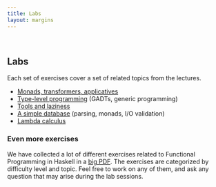 ```yaml
---
title: Labs
layout: margins
---
```


&nbsp;

## Labs

Each set of exercises cover a set of related topics from the lectures.

* [Monads, transformers, applicatives](as1.html)
* [Type-level programming](as2.html) (GADTs, generic programming)
* [Tools and laziness](as3.html)
* [A simple database](as4.html) (parsing, monads, I/O validation)
* [Lambda calculus](LambdaCalculus.hs)

### Even more exercises

We have collected a lot of different exercises related to Functional Programming
in Haskell in a [big PDF](assignments.pdf). The exercises are categorized
by difficulty level and topic. Feel free to work on any of them, and ask
any question that may arise during the lab sessions.

<!--
### Exercises per session

Here is a list of exercises which we recommend in order to put into practice
the content of each session.

  <table cols="4" width="100%" cellpadding="3" border="2">
    <tr bgcolor="#CCCCCC">
      <th>Topc</th>
      <th>Exercises</th>
    </tr>

    <tr>
      <td>Lambda calculus</td>
      <td></td>
    </tr>

    <tr>
      <td>Monads and I/O</td>
      <td>3.5, 2.3, 2.10</td>
    </tr>

    <tr>
      <td>Laziness</td>
      <td>2.7, 2.8.3, 2.8.4</td>
    </tr>

    <tr>
      <td>Monad transformers</td>
      <td><a href="http://www.cs.uu.nl/docs/vakken/afp/assignment4.html">Assignment from AFP</a></td>
    </tr>

    <tr>
      <td>Typed lambda calculus</td>
      <td></td>
    </tr>

    <tr>
      <td>GADTs</td>
      <td>2.6, <a href="http://www.cs.uu.nl/docs/vakken/afp/assignment3.html">Assignment from AFP</a></td>
    </tr>

    <tr>
      <td>Applicatives and friends</td>
      <td><a href="http://www.cs.uu.nl/docs/vakken/afp/assignment2.html">Assignment from AFP</a></td>
    </tr>

    <tr>
      <td>Parser combinators</td>
      <td>3.6, <a href="http://www.cs.uu.nl/docs/vakken/b3tc/assignments.html">Assignments from TC</a></td>
    </tr>

    <tr>
      <td>Type families</td>
      <td></td>
    </tr>

    <tr>
      <td>Generic programming</td>
      <td>2.11, <a href="http://www.cs.uu.nl/docs/vakken/afp/assignment4.html">Assignment from AFP</a></td>
    </tr>

  </table>
-->
